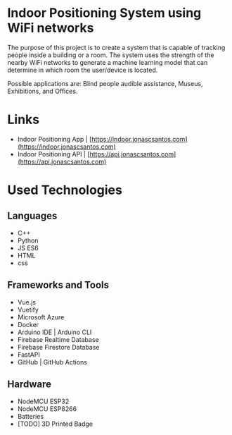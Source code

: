 # Indoor Positioning System using WiFi networks

The purpose of this project is to create a system that is capable of tracking people inside a building or a room. The system uses the strength of the nearby WiFi networks to generate a machine learning model that can determine in which room the user/device is located. 

Possible applications are: Blind people audible assistance, Museus, Exhibitions, and Offices.

# Links

- Indoor Positioning App | [https://indoor.jonascsantos.com](https://indoor.jonascsantos.com)
- Indoor Positioning API | [https://api.jonascsantos.com](https://api.jonascsantos.com)

# Used Technologies

## Languages

- C++
- Python
- JS ES6
- HTML
- css

## Frameworks and Tools
- Vue.js 
- Vuetify 
- Microsoft Azure
- Docker
- Arduino IDE | Arduino CLI
- Firebase Realtime Database
- Firebase Firestore Database
- FastAPI
- GitHub | GitHub Actions

## Hardware

- NodeMCU ESP32
- NodeMCU ESP8266
- Batteries
- [TODO] 3D Printed Badge
